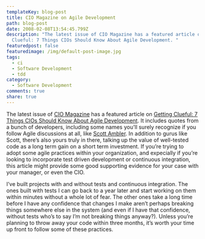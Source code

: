 ```yaml
---
templateKey: blog-post
title: CIO Magazine on Agile Development
path: blog-post
date: 2008-02-08T13:54:45.799Z
description: "The latest issue of CIO Magazine has a featured article on Getting
  Clueful: 7 Things CIOs Should Know About Agile Development. "
featuredpost: false
featuredimage: /img/default-post-image.jpg
tags:
  - ci
  - Software Development
  - tdd
category:
  - Software Development
comments: true
share: true
---
```


The latest issue of [CIO Magazine](http://www.cio.com/) has a featured article on [Getting Clueful: 7 Things CIOs Should Know About Agile Development](http://www.cio.com/article/180402). It includes quotes from a bunch of developers, including some names you’ll surely recognize if you follow Agile discussions at all, like [Scott Ambler](http://www.ibm.com/rational/bios/ambler.html). In addition to gurus like Scott, there’s also yours truly in there, talking up the value of well-tested code as a long term gain on a short term investment. If you’re trying to adopt some agile practices within your organization, and expecially if you’re looking to incorporate test driven development or continuous integration, this article might provide some good supporting evidence for your case with your manager, or even the CIO.

I’ve built projects with and without tests and continuous integration. The ones built with tests I can go back to a year later and start working on them within minutes without a whole lot of fear. The other ones take a long time before I have any confidence that changes I make aren’t perhaps breaking things somewhere else in the system (and even if I have that confidence, without tests who’s to say I’m not breaking things anyway?). Unless you’re planning to throw away your code within three months, it’s worth your time up front to follow some of these practices.

